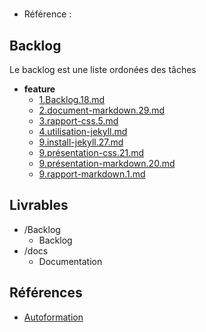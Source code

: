 #  

- Référence :   

 

## Backlog 

Le backlog est une liste ordonées des tâches 

- **feature** 
  - [1.Backlog.18.md](./Backlog/feature/1.Backlog.18.md) 
  - [2.document-markdown.29.md](./Backlog/feature/2.document-markdown.29.md) 
  - [3.rapport-css.5.md](./Backlog/feature/3.rapport-css.5.md) 
  - [4.utilisation-jekyll.md](./Backlog/feature/4.utilisation-jekyll.md) 
  - [9.install-jekyll.27.md](./Backlog/feature/9.install-jekyll.27.md) 
  - [9.présentation-css.21.md](./Backlog/feature/9.présentation-css.21.md) 
  - [9.présentation-markdown.20.md](./Backlog/feature/9.présentation-markdown.20.md) 
  - [9.rapport-markdown.1.md](./Backlog/feature/9.rapport-markdown.1.md) 
## Livrables 

 

- /Backlog 
  - Backlog 
- /docs 
  - Documentation 
## Références 

 

- [Autoformation](#) 

